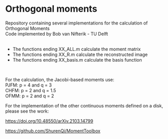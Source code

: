 # Orthogonal moments
Repository containing several implementations for the calculation of Orthogonal Moments<br />
Code implemented by Bob van Nifterik - TU Delft <br />
<br />
- The functions ending XX_ALL.m calculate the moment matrix<br />
- The functions ending XX_R.m calculate the reconstructed image<br />
- The functions ending XX_basis.m calculate the basis function <br />
<br />

For the calculation, the Jacobi-based moments use: <br />
PJFM: p = 4 and q = 3 <br />
CHFM: p = 2 and q = 1.5 <br />
OFMM: p = 2 and q = 2 <br />

For the implementation of the other continuous moments defined on a disk, please see the work:<br />

https://doi.org/10.48550/arXiv.2103.14799

https://github.com/ShurenQi/MomentToolbox
